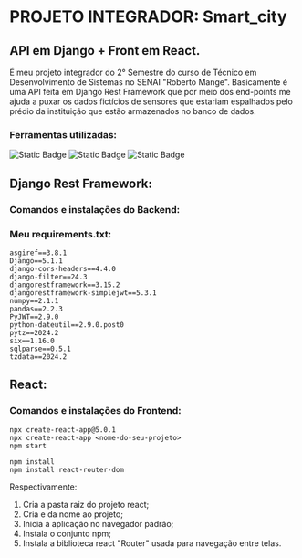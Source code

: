 # PROJETO INTEGRADOR: Smart_city

## API em Django + Front em React.
É meu projeto integrador do 2° Semestre do curso de Técnico em Desenvolvimento de Sistemas no SENAI "Roberto Mange". Basicamente é uma API feita em Django Rest Framework que por meio dos end-points me ajuda a puxar os dados fictícios de sensores que estariam espalhados pelo prédio da instituição que estão armazenados no banco de dados.

### Ferramentas utilizadas:
![Static Badge](https://img.shields.io/badge/API-Django%20Rest%20Framework-green?style=for-the-badge&logo=Django&label=API&labelColor=black&color=115c01)
![Static Badge](https://img.shields.io/badge/DB-SQLite-blue?style=for-the-badge&logo=SQLite&label=DB&labelColor=black&color=blue)
![Static Badge](https://img.shields.io/badge/Frontend-React-%2361DAFB?style=for-the-badge&logo=React&logoColor=%2361DAFB&label=Frontend&labelColor=black&color=%2361DAFB)

## Django Rest Framework:

### Comandos e instalações do Backend:

### Meu requirements.txt:

    asgiref==3.8.1
    Django==5.1.1
    django-cors-headers==4.4.0
    django-filter==24.3
    djangorestframework==3.15.2
    djangorestframework-simplejwt==5.3.1
    numpy==2.1.1
    pandas==2.2.3
    PyJWT==2.9.0
    python-dateutil==2.9.0.post0
    pytz==2024.2
    six==1.16.0
    sqlparse==0.5.1
    tzdata==2024.2


## React:


### Comandos e instalações do Frontend:
    npx create-react-app@5.0.1 
    npx create-react-app <nome-do-seu-projeto> 
    npm start

    npm install 
    npm install react-router-dom 

Respectivamente:
1. Cria a pasta raiz do projeto react;
2. Cria e da nome ao projeto;
3. Inicia a aplicação no navegador padrão;
4. Instala o conjunto npm;
5. Instala a biblioteca react "Router" usada para navegação entre telas.
